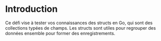 # Introduction

Ce défi vise à tester vos connaissances des structs en Go, qui sont des collections typées de champs. Les structs sont utiles pour regrouper des données ensemble pour former des enregistrements.
